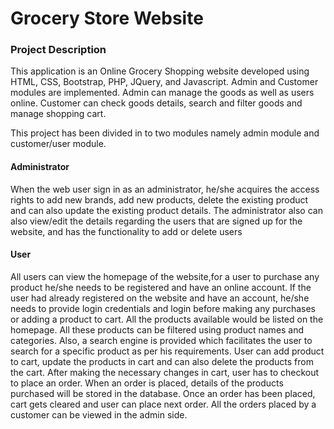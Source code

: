 # Grocery Store Website
<h3> Project Description</h3>
<p>This application is an Online Grocery Shopping website developed using HTML, CSS, Bootstrap, PHP, JQuery, and Javascript. Admin and Customer modules are implemented. Admin can manage the goods as well as users online. Customer can check goods details, search and filter goods and manage shopping cart.</p>
<p>This project has been divided in to two modules namely admin module and 
customer/user module. 
<h4>Administrator </h4>
<p>When the web user sign in as an administrator, he/she acquires the access rights to add 
new brands, add new products, delete the existing product and can also update the 
existing product details. The administrator also can also view/edit the details regarding 
the users that are signed up for the website, and has the functionality to add or delete users </p>
<h4>User </h4>
<p>All users can view the homepage of the website,for a user to purchase any product 
he/she needs to be registered and have an online account. If the user had already 
registered on the website and have an account, he/she needs to provide login 
credentials and login before making any purchases or adding a product to cart. All the 
products available would be listed on the homepage. All these products can be filtered 
using product names and categories. Also, a search engine is provided which facilitates the 
user to search for a specific product as per his requirements. User can add product to 
cart, update the products in cart and can also delete the products from the cart. After 
making the necessary changes in cart, user has to checkout to place an order. When an 
order is placed, details of the products purchased will be stored in the database. Once 
an order has been placed, cart gets cleared and user can place next order. All the orders 
placed by a customer can be viewed in the admin side.</p></p>
<br>

    
